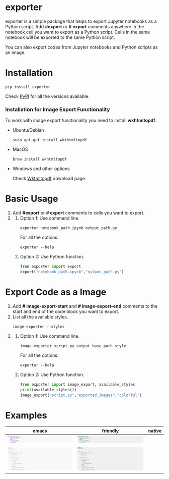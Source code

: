 # exporter

exporter is a simple package that helps to export Jupyter notebooks as a Python script.
Add **#export** or **# export** comments anywhere in the notebook cell you want to export as a Python script. Cells in 
the same notebook will be exported to the same Python script.

You can also export codes from Jupyter notebooks and Python scripts as an image.


# Installation

```
pip install exporter
```

Check [PyPI](https://pypi.org/project/exporter/) for all the versions available.

### Installation for Image Export Functionality
To work with image export functionality you need to install **wkhtmltopdf**.
- Ubuntu/Debian
    ```
    sudo apt-get install wkthtmltopdf
    ```
- MacOS
    ```
    brew install wkhtmltopdf
    ```
- Windows and other options

  Check [Wktmltopdf](https://wkhtmltopdf.org/downloads.html) download page.

# Basic Usage

1. Add **#export** or **# export** comments to cells you want to export.
2. 
    1. Option 1: Use command line.
          ```
          exporter notebook_path.ipynb output_path.py
          ```
          For all the options:
          ```
          exporter --help
          ```
    2. Option 2: Use Python function.
          ```python
          from exporter import export
          export("notebook_path.ipynb","oytput_path.py")
          ```

# Export Code as a Image

1. Add **# image-export-start** and **# image-export-end** comments
to the start and end of the code block you want to export.
2. List all the available styles.
    ```
    image-exporter --styles
    ```
3.
    1. Option 1: Use command line.
          ```
          image-exporter script.py output_base_path style
          ```
       For all the options:
          ```
          exporter --help
          ```
    2. Option 2: Use Python function.      
          ```python
          from exporter import image_export, available_styles
          print(available_styles())
          image_export("script.py","exported_images","colorful")
          ```

# Examples
emacs | friendly | native
------------ | ------------- | -------------
![emacs example 0](examples/example_0_emacs-0.jpg) | ![friendly example 0](examples/example_0_friendly-0.jpg)
![emacs example 1](examples/example_1_emacs-0.jpg) | ![friendly example 0](examples/example_1_friendly-0.jpg)
